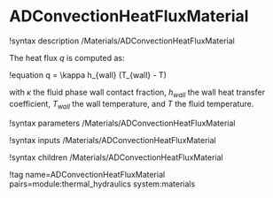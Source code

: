 # ADConvectionHeatFluxMaterial

!syntax description /Materials/ADConvectionHeatFluxMaterial

The heat flux $q$ is computed as:

!equation
q = \kappa h_{wall} (T_{wall} - T)

with $\kappa$ the fluid phase wall contact fraction, $h_{wall}$ the wall heat transfer coefficient,
$T_{wall}$ the wall temperature, and $T$ the fluid temperature.

!syntax parameters /Materials/ADConvectionHeatFluxMaterial

!syntax inputs /Materials/ADConvectionHeatFluxMaterial

!syntax children /Materials/ADConvectionHeatFluxMaterial

!tag name=ADConvectionHeatFluxMaterial pairs=module:thermal_hydraulics system:materials
